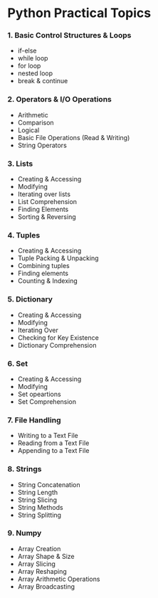 # Python Practical Topics

### 1. Basic Control Structures & Loops

- if-else
- while loop
- for loop
- nested loop
- break & continue

### 2. Operators & I/O Operations

- Arithmetic
- Comparison
- Logical
- Basic File Operations (Read & Writing)
- String Operators

### 3. Lists

- Creating & Accessing
- Modifying
- Iterating over lists
- List Comprehension
- Finding Elements
- Sorting & Reversing

### 4. Tuples

- Creating & Accessing
- Tuple Packing & Unpacking
- Combining tuples
- Finding elements
- Counting & Indexing

### 5. Dictionary

- Creating & Accessing
- Modifying
- Iterating Over
- Checking for Key Existence
- Dictionary Comprehension

### 6. Set

- Creating & Accessing
- Modifying
- Set opeartions
- Set Comprehension

### 7. File Handling

- Writing to a Text File
- Reading from a Text File
- Appending to a Text File

### 8. Strings

- String Concatenation
- String Length
- String Slicing
- String Methods
- String Splitting

### 9. Numpy

- Array Creation
- Array Shape & Size
- Array Slicing
- Array Reshaping
- Array Arithmetic Operations
- Array Broadcasting
